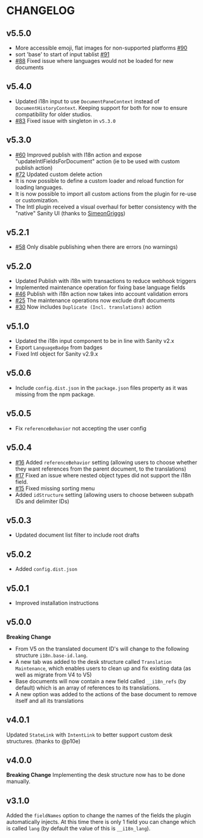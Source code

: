 # CHANGELOG

## v5.5.0
* More accessible emoji, flat images for non-supported platforms [#90](https://github.com/LiamMartens/sanity-plugin-intl-input/pull/90)
* sort 'base' to start of input tablist [#91](https://github.com/LiamMartens/sanity-plugin-intl-input/pull/91)
* [#88](https://github.com/LiamMartens/sanity-plugin-intl-input/issues/88) Fixed issue where languages would not be loaded for new documents

## v5.4.0
* Updated i18n input to use `DocumentPaneContext` instead of `DocumentHistoryContext`. Keeping support for both for now to ensure compatibility for older studios.
* [#83](https://github.com/LiamMartens/sanity-plugin-intl-input/issues/83) Fixed issue with singleton in `v5.3.0`
## v5.3.0
* [#60](https://github.com/LiamMartens/sanity-plugin-intl-input/issues/60) Improved publish with I18n action and expose "updateIntlFieldsForDocument" action (ie to be used with custom publish action)
* [#72](https://github.com/LiamMartens/sanity-plugin-intl-input/issues/72) Updated custom delete action
* It is now possible to define a custom loader and reload function for loading languages.
* It is now possible to import all custom actions from the plugin for re-use or customization.
* The Intl plugin received a visual overhaul for better consistency with the "native" Sanity UI (thanks to [SimeonGriggs](https://github.com/SimeonGriggs))

## v5.2.1
* [#58](https://github.com/LiamMartens/sanity-plugin-intl-input/issues/58) Only disable publishing when there are errors (no warnings)

## v5.2.0
* Updated Publish with i18n with transactions to reduce webhook triggers
* Implemented maintenance operation for fixing base language fields
* [#46](https://github.com/LiamMartens/sanity-plugin-intl-input/issues/46) Publish with i18n action now takes into account validation errors
* [#25](https://github.com/LiamMartens/sanity-plugin-intl-input/issues/25) The maintenance operations now exclude draft documents
* [#30](https://github.com/LiamMartens/sanity-plugin-intl-input/issues/30) Now includes `Duplicate (Incl. translations)` action

## v5.1.0
* Updated the i18n input component to be in line with Sanity v2.x
* Export `LanguageBadge` from badges
* Fixed Intl object for Sanity v2.9.x
## v5.0.6
* Include `config.dist.json` in the `package.json` files property as it was missing from the npm package.

## v5.0.5
* Fix `referenceBehavior` not accepting the user config

## v5.0.4
* [#16](https://github.com/LiamMartens/sanity-plugin-intl-input/issues/16) Added `referenceBehavior` setting (allowing users to choose whether they want references from the parent document, to the translations)
* [#17](https://github.com/LiamMartens/sanity-plugin-intl-input/issues/17) Fixed an issue where nested object types did not support the i18n field.
* [#15](https://github.com/LiamMartens/sanity-plugin-intl-input/issues/15) Fixed missing sorting menu
* Added `idStructure` setting (allowing users to choose between subpath IDs and delimiter IDs)

## v5.0.3
* Updated document list filter to include root drafts

## v5.0.2
* Added `config.dist.json`

## v5.0.1
* Improved installation instructions

## v5.0.0
**Breaking Change**
* From V5 on the translated document ID's will change to the following structure `i18n.base-id.lang`.
* A new tab was added to the desk structure called `Translation Maintenance`, which enables users to clean up and fix existing data (as well as migrate from V4 to V5)
* Base documents will now contain a new field called `__i18n_refs` (by default) which is an array of references to its translations.
* A new option was added to the actions of the base document to remove itself and all its translations

## v4.0.1
Updated `StateLink` with `IntentLink` to better support custom desk structures. (thanks to @p10e)

## v4.0.0
**Breaking Change**
Implementing the desk structure now has to be done manually. 

## v3.1.0
Added the `fieldNames` option to change the names of the fields the plugin automatically injects.
At this time there is only 1 field you can change which is called `lang` (by default the value of this is `__i18n_lang`).
